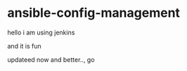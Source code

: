 # ansible-config-management

hello i am using jenkins

and it is fun

updateed now and better..,
go



